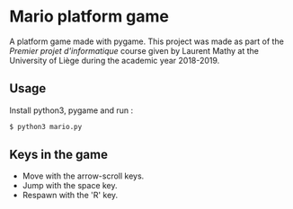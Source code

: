 # Mario platform game
A platform game made with pygame. This project was made as part of the *Premier projet d'informatique* course given by Laurent Mathy at the University of Liège during the academic year 2018-2019.

## Usage
Install python3, pygame and run :
```bash
$ python3 mario.py
```

## Keys in the game
- Move with the arrow-scroll keys.
- Jump with the space key.
- Respawn with the 'R' key.
